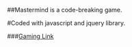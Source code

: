 ##Mastermind is a code-breaking game.

#Coded with javascript and jquery library.

###[Gaming Link](http://mersanuzun.github.io/mastermind/)
